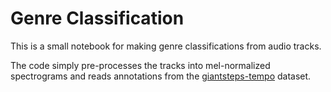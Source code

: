 # Genre Classification

This is a small notebook for making genre classifications from audio tracks.

The code simply pre-processes the tracks into mel-normalized spectrograms and reads annotations from the [giantsteps-tempo](https://github.com/GiantSteps/giantsteps-tempo-dataset) dataset.